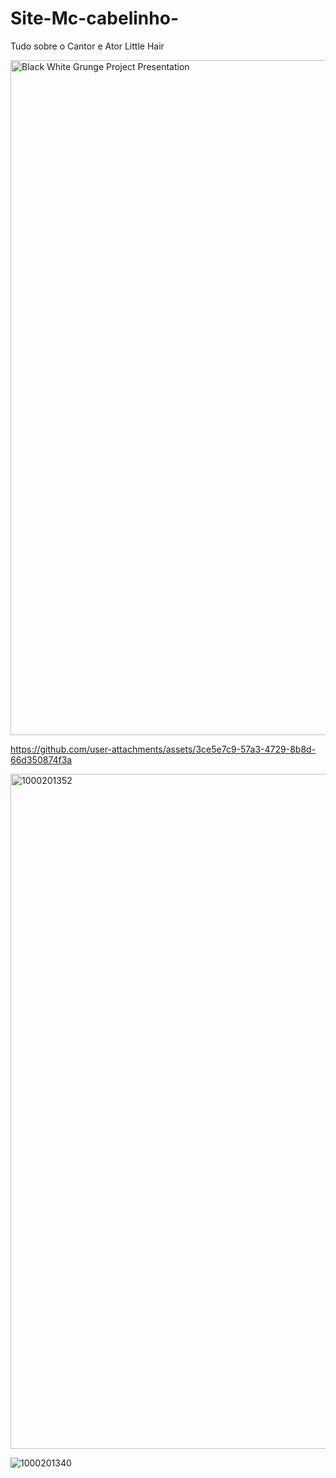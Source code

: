 # Site-Mc-cabelinho-
Tudo sobre o Cantor e Ator Little Hair 

<img width="1920" height="1080" alt="Black White Grunge Project Presentation" src="https://github.com/user-attachments/assets/937f5006-c21a-44c1-b24c-78e5a67cec68" />





https://github.com/user-attachments/assets/3ce5e7c9-57a3-4729-8b8d-66d350874f3a





<img width="1920" height="1080" alt="1000201352" src="https://github.com/user-attachments/assets/38d64f39-e6af-46b2-8a13-900042fa5d02" />

![1000201340](https://github.com/user-attachments/assets/8e3b3981-d056-420e-a6bf-6b15324286dd)
